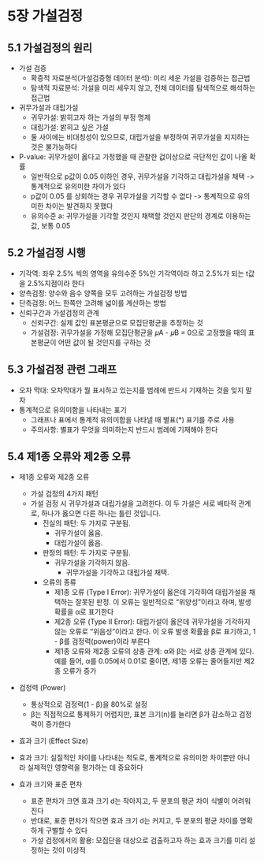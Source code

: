 # 5장 가설검정
## 5.1 가설검정의 원리
* 가설 검증
  * 확증적 자료분석(가설검증형 데이터 분석): 미리 세운 가설을 검증하는 접근법
  * 탐색적 자료분석: 가설을 미리 세우지 않고, 전체 데이터를 탐색적으로 해석하는 접근법
* 귀무가설과 대립가설
  * 귀무가설: 밝히고자 하는 가설의 부정 명제
  * 대립가설: 밝히고 싶은 가설
  * 둘 사이에는 비대칭성이 있으므로, 대립가설을 부정하여 귀무가설을 지지하는 것은 불가능하다
* P-value: 귀무가설이 옳다고 가정했을 때 관찰한 겂이상으로 극단적인 값이 나올 확률
  * 일반적으로 p값이 0.05 이하인 경우, 귀무가설을 기각하고 대립가설을 채택 -> 통계적으로 유의미한 차이가 있다
  * p값이 0.05 를 상회하는 경우 귀무가설을 기각할 수 없다 -> 통계적으로 유의미한 차이는 발견하지 못했다
  * 유의수준 a: 귀무가설을 기각할 것인지 채택할 것인지 판단의 경계로 이용하는 값, 보통 0.05
## 5.2 가설검정 시행
* 기각역: 좌우 2.5% 씩의 영역을 유의수준 5%인 기각역이라 하고 2.5%가 되는 t값을 2.5%지점이라 한다
* 양측검정: 양수와 음수 양쪽을 모두 고려하는 가설검정 방법
* 단측검정: 어느 한쪽만 고려해 넓이를 계산하는 방법
* 신뢰구간과 가설검정의 관계
  * 신뢰구간: 실제 값인 표본평균으로 모집단평균을 추정하는 것
  * 가설검정: 귀무가설을 가정해 모집단평균을 𝜇A - 𝜇B = 0으로 고정했을 때의 표본평균이 어떤 값이 될 것인지를 구하는 것
## 5.3 가설검정 관련 그래프
* 오차 막대: 오차막대가 뭘 표시하고 있는지를 범례에 반드시 기재하는 것을 잊지 말자
* 통계적으로 유의미함을 나타내는 표기
  * 그래프나 표에서 통계적 유의미함을 나타낼 때 별표(*) 표기를 주로 사용
  * 주의사항: 별표가 무엇을 의미하는지 반드시 범례에 기재해야 한다
## 5.4 제1종 오류와 제2종 오류
* 제1종 오류와 제2종 오류
  * 가설 검정의 4가지 패턴
  * 가설 검정 시 귀무가설과 대립가설을 고려한다. 이 두 가설은 서로 배타적 관계로, 하나가 옳으면 다른 하나는 틀린 것입니다.
    * 진실의 패턴: 두 가지로 구분됨.
      * 귀무가설이 옳음.
      * 대립가설이 옳음.
    * 판정의 패턴: 두 가지로 구분됨.
      * 귀무가설을 기각하지 않음.
        * 귀무가설을 기각하고 대립가설 채택.
    * 오류의 종류
      * 제1종 오류 (Type I Error): 귀무가설이 옳은데 기각하여 대립가설을 채택하는 잘못된 판정. 이 오류는 일반적으로 “위양성”이라고 하며, 발생 확률을 α로 표기한다
      * 제2종 오류 (Type II Error): 대립가설이 옳은데 귀무가설을 기각하지 않는 오류로 “위음성”이라고 한다. 이 오류 발생 확률을 β로 표기하고, 1 - β를 검정력(power)이라 부른다
      * 제1종 오류와 제2종 오류의 상충 관계: α와 β는 서로 상충 관계에 있다. 예를 들어, α를 0.05에서 0.01로 줄이면, 제1종 오류는 줄어들지만 제2종 오류가 증가

* 검정력 (Power)
  * 통상적으로 검정력(1 - β)을 80%로 설정
  * β는 직접적으로 통제하기 어렵지만, 표본 크기(n)를 늘리면 β가 감소하고 검정력이 증가한다
* 효과 크기 (Effect Size)

* 효과 크기: 실질적인 차이를 나타내는 척도로, 통계적으로 유의미한 차이뿐만 아니라 실제적인 영향력을 평가하는 데 중요하다
* 효과 크기와 표준 편차
  * 표준 편차가 크면 효과 크기 d는 작아지고, 두 분포의 평균 차이 식별이 어려워진다
  * 반대로, 표준 편차가 작으면 효과 크기 d는 커지고, 두 분포의 평균 차이를 명확하게 구별할 수 있다
  * 가설 검정에서의 활용: 모집단을 대상으로 검출하고자 하는 효과 크기를 미리 설정하는 것이 이상적
